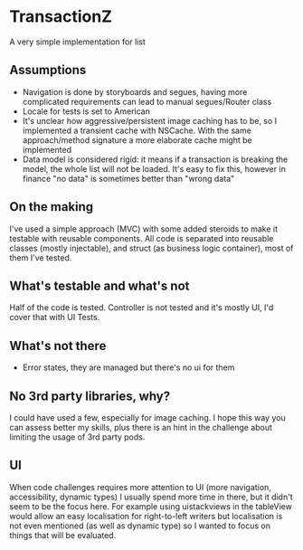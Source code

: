 #  TransactionZ

A very simple implementation for list

## Assumptions
- Navigation is done by storyboards and segues, having more complicated requirements can lead to manual segues/Router class
- Locale for tests is set to American
- It's unclear how aggressive/persistent image caching has to be, so I implemented a transient cache with NSCache. With the same approach/method signature a more elaborate cache might be implemented
- Data model is considered rigid: it means if a transaction is breaking the model, the whole list will not be loaded. It's easy to fix this, however in finance "no data" is sometimes better than "wrong data"

## On the making
I've used a simple approach (MVC) with some added steroids to make it testable with reusable components.
All code is separated into reusable classes (mostly injectable), and struct (as business logic container), most of them I've tested.

## What's testable and what's not
Half of the code is tested. Controller is not tested and it's mostly UI, I'd cover that with UI Tests.


## What's not there
- Error states, they are managed but there's no ui for them

## No 3rd party libraries, why?
I could have used a few, especially for image caching. I hope this way you can assess better my skills, plus there is an hint in the challenge about limiting the usage of 3rd party pods.

## UI
When code challenges requires more attention to UI (more navigation, accessibility, dynamic types) I usually spend more time in there, but it didn't seem to be the focus here. 
For example using uistackviews in the tableView would allow an easy localisation for right-to-left writers but localisation is not even mentioned (as well as dynamic type) so I wanted to focus on things that will be evaluated.


